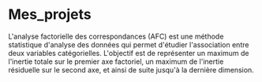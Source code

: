 # Mes_projets
L'analyse factorielle des correspondances (AFC) est une méthode statistique d'analyse des données qui permet d'étudier l'association entre deux variables catégorielles. L'objectif est de représenter un maximum de l'inertie totale sur le premier axe factoriel, un maximum de l'inertie résiduelle sur le second axe, et ainsi de suite jusqu'à la dernière dimension.